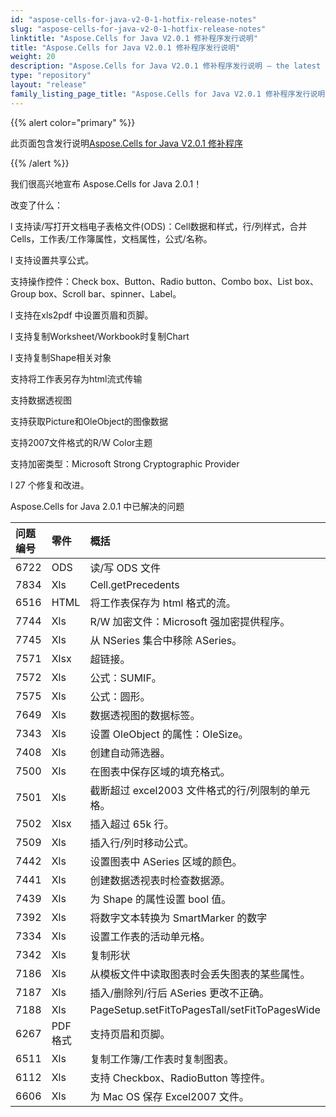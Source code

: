```yaml
---
id: "aspose-cells-for-java-v2-0-1-hotfix-release-notes"
slug: "aspose-cells-for-java-v2-0-1-hotfix-release-notes"
linktitle: "Aspose.Cells for Java V2.0.1 修补程序发行说明"
title: "Aspose.Cells for Java V2.0.1 修补程序发行说明"
weight: 20
description: "Aspose.Cells for Java V2.0.1 修补程序发行说明 – the latest updates and fixes."
type: "repository"
layout: "release"
family_listing_page_title: "Aspose.Cells for Java V2.0.1 修补程序发行说明"
---
```

{{% alert color="primary" %}} 

此页面包含发行说明[Aspose.Cells for Java V2.0.1 修补程序](https://releases.aspose.com/cells/java/new-releases/aspose.cells-for-java-v2.0.1-hotfix/)

{{% /alert %}} 

我们很高兴地宣布 Aspose.Cells for Java 2.0.1！

改变了什么：

 l 支持读/写打开文档电子表格文件(ODS)：Cell数据和样式，行/列样式，合并Cells，工作表/工作簿属性，文档属性，公式/名称。

 l 支持设置共享公式。

 支持操作控件：Check box、Button、Radio button、Combo box、List box、Group box、Scroll bar、spinner、Label。

 l 支持在xls2pdf 中设置页眉和页脚。

 l 支持复制Worksheet/Workbook时复制Chart

 l 支持复制Shape相关对象

 支持将工作表另存为html流式传输

 支持数据透视图

 支持获取Picture和OleObject的图像数据

 支持2007文件格式的R/W Color主题

 支持加密类型：Microsoft Strong Cryptographic Provider

 l 27 个修复和改进。

 Aspose.Cells for Java 2.0.1 中已解决的问题

|**问题编号** |**零件** |**概括** |
|:- |:- |:- |
|6722 |ODS |读/写 ODS 文件|
|7834 |Xls| Cell.getPrecedents|
|6516 |HTML |将工作表保存为 html 格式的流。|
|7744 |Xls| R/W 加密文件：Microsoft 强加密提供程序。|
|7745 |Xls|从 NSeries 集合中移除 ASeries。|
|7571 | Xlsx|超链接。|
|7572 |Xls|公式：SUMIF。|
|7575 |Xls|公式：圆形。|
|7649 |Xls|数据透视图的数据标签。|
|7343 |Xls|设置 OleObject 的属性：OleSize。|
|7408 |Xls|创建自动筛选器。|
|7500 |Xls|在图表中保存区域的填充格式。|
|7501 |Xls|截断超过 excel2003 文件格式的行/列限制的单元格。|
|7502 | Xlsx|插入超过 65k 行。|
|7509 |Xls|插入行/列时移动公式。|
|7442 |Xls|设置图表中 ASeries 区域的颜色。|
|7441 |Xls|创建数据透视表时检查数据源。|
|7439 |Xls|为 Shape 的属性设置 bool 值。|
|7392 |Xls|将数字文本转换为 SmartMarker 的数字|
|7334 |Xls|设置工作表的活动单元格。|
|7342 |Xls|复制形状|
|7186 |Xls|从模板文件中读取图表时会丢失图表的某些属性。|
|7187 |Xls|插入/删除列/行后 ASeries 更改不正确。|
|7188 |Xls| PageSetup.setFitToPagesTall/setFitToPagesWide|
|6267 | PDF格式|支持页眉和页脚。|
|6511 |Xls|复制工作簿/工作表时复制图表。|
|6112 |Xls|支持 Checkbox、RadioButton 等控件。|
|6606 |Xls|为 Mac OS 保存 Excel2007 文件。|

